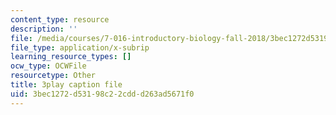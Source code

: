 ```yaml
---
content_type: resource
description: ''
file: /media/courses/7-016-introductory-biology-fall-2018/3bec1272d53198c22cddd263ad5671f0_SA8dRTq3qUA.srt
file_type: application/x-subrip
learning_resource_types: []
ocw_type: OCWFile
resourcetype: Other
title: 3play caption file
uid: 3bec1272-d531-98c2-2cdd-d263ad5671f0
---
```

